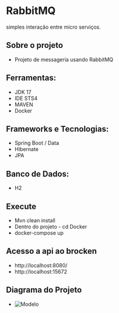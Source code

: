 # RabbitMQ
simples interação entre micro serviços.

## Sobre o projeto
- Projeto de messageria usando RabbitMQ

## Ferramentas:
- JDK 17
- IDE STS4 
- MAVEN
- Docker
## Frameworks e Tecnologias:
- Spring Boot / Data
- Hibernate
- JPA

## Banco de Dados:
- H2

## Execute
- Mvn clean install
- Dentro do projeto - cd Docker
- docker-compose up

## Acesso a api ao brocken
- http://localhost:8080/
- http://localhost:15672

## Diagrama do Projeto
- ![Modelo](https://github.com/Ernilson/Messageiro/assets/30840118/952b3256-4ad1-4990-8453-8e6836bb75af)
